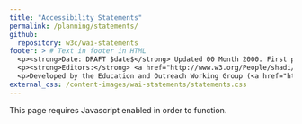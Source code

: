 ```yaml
---
title: "Accessibility Statements"
permalink: /planning/statements/
github:
  repository: w3c/wai-statements
footer: > # Text in footer in HTML
  <p><strong>Date: DRAFT $date$</strong> Updated 00 Month 2000. First published 00 Month 2000.</p>
  <p><strong>Editors:</strong> <a href="http://www.w3.org/People/shadi/">Shadi Abou-Zahra</a> and Eric Velleman. Contributors: Name, Name, and <a href="https://www.w3.org/WAI/EO/participants">EOWG Participants</a>.</p>
  <p>Developed by the Education and Outreach Working Group (<a href="http://www.w3.org/WAI/EO/">EOWG</a>). Developed as part of the <a href="https://www.w3.org/WAI/ACT/">WAI-ACT Project</a> funded by the <strong>European Commission under the 7th Framework</strong>.</p>
external_css: /content-images/wai-statements/statements.css
---
```

<div id="accstatement">
  <noscript>This page requires Javascript enabled in order to function.</noscript>

  <section class="page acchome" hidden>
    <nav class="breadcrumb">
      <div class="container">
        <a class="current">Home</a> /
      </div>
    </nav>

    <div class="container">

      <h2>Accessibility Statement</h2>

      <p>This tool helps you create an accessibility statement for your own website, mobile application, or other digital content. You can download the statement you created, and further customize, style, and brand it.</p>

      <dl role="presentation" class="Accordion" data-allow-multiple data-allow-toggle>
        <dt role="heading" aria-level="3">
          <button type="button" class="Accordion-trigger" aria-expanded="false" aria-controls="intro1" id="intro1title">
            <span class="Accordion-icon"></span>

            <span class="Accordion-title">
              Why provide an accessibility statement
            </span>
          </button>
        </dt>
        <dd id="intro1" aria-labelledby="intro1title" role="region" class="Accordion-panel" hidden>
          <p>Accessibility statements are important for several reasons:</p>
          <ul>
            <li>Show your users that you care about accessibility and about them</li>
            <li>Provide them with information about the accessibility of your content</li>
            <li>Demonstrate commitment to accessibility, and to social responsibility</li>
          </ul>
          <p>In some situations, you may be required to provide an accessibility statement, such as public bodies in countries that implement the <a href="https://eur-lex.europa.eu/eli/dir/2016/2102/oj">EU Web Accessibility Directive</a>. The W3C list of <a href="https://www.w3.org/WAI/policies/">Web Accessibility Laws &amp; Policies</a> can help you identify policies applicable to you.</p>
        </dd>

        <dt role="heading" aria-level="3">
          <button type="button" class="Accordion-trigger" aria-expanded="false" aria-controls="intro2" id="intro2title">
            <span class="Accordion-icon"></span>

            <span class="Accordion-title">
              What to include in an accessibility statement
            </span>
          </button>
        </dt>
        <dd id="intro2" aria-labelledby="intro2title" role="region" class="Accordion-panel" hidden>
          <p>Accessibility statements should contain at least the following:</p>
          <ul>
            <li>A commitment to accessibility for people with disabilities</li>
            <li>The accessibility standard applied, such as <a href="https://www.w3.org/WAI/standards-guidelines/wcag/">WCAG 2.1</a></li>
            <li>Contact information in case users encounter problems</li>
            <li>Any known limitations, to avoid frustration of your users</li>
          </ul>
          <p>It is also advisable to include the following information:</p>
          <ul>
            <li>Measures taken by your organization to ensure accessibility</li>
            <li>Technical prerequisites, such as supported web browsers</li>
            <li>Environments in which the content has been tested to work</li>
            <li>References to applicable national or local laws and policies</li>
          </ul>
          <p>Note that in some situations you may be required to provide particular content in your accessibility statements. For example, the <a href="https://eur-lex.europa.eu/eli/dir/2016/2102/oj">EU Web Accessibility Directive</a> requires public bodies to list the parts of the content that are not accessible, an explanation of why they are not accessible, and where possible accessible alternatives for the content (Article 7(1.a)).</p>
        </dd>

        <dt role="heading" aria-level="3">
          <button type="button" class="Accordion-trigger" aria-expanded="false" aria-controls="intro3" id="intro3title">
            <span class="Accordion-icon"></span>

            <span class="Accordion-title">
              How to write an accessibility statement
            </span>
          </button>
        </dt>
        <dd id="intro3" aria-labelledby="intro3title" role="region" class="Accordion-panel" hidden>
          <p>Accessibility statements are primarily for users of your content. Usually they will access the statements when they encounter problems. Technical and jurisdictional language will likely lead to confusion and increase the frustration rather than help your users. It is important to write in simple language, and to provide information that is useful to the users, rather than to the developers or the lawyers.</p>
          <p>In particular, accessibility statements should explain functionality and known limitations in common terms. For example, rather than to say “WCAG 2.0 SC 1.2.2 was not met”, it is better to say “videos do not have captions”. Accessibility statements are not technical assessments or declarations of conformity, though they will ideally refer to these to provide verification and increase credibility.</p>
        </dd>

        <dt role="heading" aria-level="3">
          <button type="button" class="Accordion-trigger" aria-expanded="false" aria-controls="intro4" id="intro4title">
            <span class="Accordion-icon"></span>

            <span class="Accordion-title">
              Where to put an accessibility statement
            </span>
          </button>
        </dt>
        <dd id="intro4" aria-labelledby="intro4title" role="region" class="Accordion-panel" hidden>
          <p>Accessibility statements should be easy to find. Linking them from several places, such as from the footer, help menu, sitemap, and others relevant content areas will help. Also linking and naming them consistently across the pages of your website, and across websites and mobile applications that share a common “look and feel”, supports findability.</p>
        </dd>

        <dt role="heading" aria-level="3">
          <button type="button" class="Accordion-trigger" aria-expanded="false" aria-controls="intro5" id="intro5title">
            <span class="Accordion-icon"></span>

            <span class="Accordion-title">
              Examples of accessibility statements
            </span>
          </button>
        </dt>
        <dd id="intro5" aria-labelledby="intro5title" role="region" class="Accordion-panel" hidden>
          <p>The following examples were created using this accessibility statements generator:</p>
          <ul>
            <li>Accessibility statement for the “Before” section of the “Before and After Demo (BAD)”</li>
            <li>Accessibility statement for the “After” section of the “Before and After Demo (BAD)”</li>
            <li>Accessibility statement for the entire “Before and After Demo (BAD)”</li>
          </ul>
        </dd>
      </dl>

      <a href="#create" class="nav">Create your statement</a>
    </div>
  </section>

  <section class="page create" hidden>
    <nav class="breadcrumb">
      <div class="container">
        <a href="#acchome">Home</a> / <a class="current">Create statement</a>
      </div>
    </nav>

    <div class="container">
      <h2>Accessibility Statements</h2>

      <p>The tool consists of four parts. The first part is where you provide basic information necessary for an accessibility statement. In the other parts, you can add supportive information for users, links to related documents and organizational measures.</p>

      <form role="presentation" class="Accordion" data-allow-multiple data-allow-toggle>
        <fieldset>
          <legend class="header">
            <button type="button" class="Accordion-trigger" aria-expanded="true" aria-controls="create1" id="create1title">
              <span class="Accordion-icon"></span>

              <span class="Accordion-title">
                Basic information
              </span>
            </button>
          </legend>

          <div id="create1" aria-labelledby="create1title" role="region" class="Accordion-panel" >
            <p class="intro">This section includes the minimal set of information recommended for an accessibility statement. It includes information about your organization, the accessibility standard you applied, and contact information for feedback.</p>

            <div class="field">
              <label for="accstmt_org">Name of your organization</label>

              <input type="text" id="accstmt_org" placeholder="Example: Citylights Inc."  />
            </div>

            <div class="field">
              <label for="accstmt_url">Web address of your website or app <button type="button" class="info-open" aria-expanded="false" aria-controls="info_url"><span>i</span></button></label>

              <div class="information" id="info_url" hidden><p>Provide the web address of the website or mobile application that is the subject of this accessibility statement. This includes version information and the release date, if necessary to recognize a specific version. For mobile applications this could include a link to the place where the app can be downloaded or installed.</p>
              <p><strong>Example:</strong> website: "https://www.w3.org/WAI/demos/bad/after/". Mobile application: "[link to the app] (version 1.2.3)".</p></div>


              <input type="text" id="accstmt_url" placeholder="Example: https://www.w3.org/WAI/demos/bad/after/home.html" />
            </div>

            <div class="field">
              <label for="accstmt_namesite">Name of your website or mobile application <button type="button" class="info-open" aria-expanded="false" aria-controls="info_namesite"><span>i</span></button></label>

              <div class="information" id="info_namesite" hidden><p>If you provide a name for your website or mobile application, the generator can make this name a link to the website or mobile application. This will improve the readability of your accessibility statement. </p>
              <p><strong>Example:</strong> website: "Citylights website". Mobile application: "CitylightsApp".</p></div>

              <input type="text" id="accstmt_namesite" placeholder="Example: Citylights website or CitylightsApp" />
            </div>

            <div class="field">
              <h3 class="label">Accessibility standards applied <button type="button" class="info-open" aria-expanded="false" aria-controls="info_standards"><span>i</span></button></h3>

              <div class="information" id="info_standards" hidden><p>State the accessibility standard that you have been aiming to apply. Usually this is the <a href="https://www.w3.org/WAI/standards-guidelines/wcag/">W3C Web Content Accessibility Guidelines (WCAG)</a> 2.0 Level AA, but may also be the latest version WCAG 2.1.</p></div>

              <p class="expl">Which version and level of WCAG has been applied to the website?</p>

              <fieldset class="radio-group" id="standard-version">
                <legend>Version</legend>
                <input type="checkbox" name="accstmnt_standard_version" id="accstmnt_standard_version_20" />
                <label for="accstmnt_standard_version_20">2.0</label>

                <input type="checkbox" name="accstmnt_standard_version" id="accstmnt_standard_version_21" />
                <label for="accstmnt_standard_version_21">2.1</label>
              </fieldset>

              <fieldset class="radio-group" id="standard-level">
                <legend>Level</legend>
                <input type="checkbox" name="accstmnt_standard_level" id="accstmnt_standard_level_a" />
                <label for="accstmnt_standard_level_a">A</label>

                <input type="checkbox" name="accstmnt_standard_level" id="accstmnt_standard_level_aa" />
                <label for="accstmnt_standard_level_aa">AA</label>

                <input type="checkbox" name="accstmnt_standard_level" id="accstmnt_standard_level_aaa" />
                <label for="accstmnt_standard_level_aaa">AAA</label>
              </fieldset>
            </div>

            <fieldset class="field" id="conformance-status">
              <legend class="label">Conformance status</legend>
              <p class="expl">Describe the current conformance status.</p>

              <div class="radio-field">
                <input type="radio" name="accstmnt_conformance" id="accstmnt_conformance_inapplicable" checked />
                <label for="accstmnt_conformance_inapplicable">None</label>
              </div>
              <div class="radio-field">
                <input type="radio" name="accstmnt_conformance" id="accstmnt_conformance_full" />
                <label for="accstmnt_conformance_full"><span class="status">Fully conformant</span>: <span class="meaning">the content fully meets the standard  without any exceptions</span></label>
              </div>
              <div class="radio-field">
                <input type="radio" name="accstmnt_conformance" id="accstmnt_conformance_partial" />
                <label for="accstmnt_conformance_partial"><span class="status">Partially conformant</span>: <span class="meaning">Some parts of the content do not fully meet the standard</span></label>
              </div>
              <div class="radio-field">
                <input type="radio" name="accstmnt_conformance" id="accstmnt_conformance_nonconformant" />
                <label for="accstmnt_conformance_nonconformant"><span class="status">Non conformant</span>: <span class="meaning">the content does not meet the standard</span></label>
              </div>
              <div class="radio-field">
                <input type="radio" name="accstmnt_conformance" id="accstmnt_conformance_unknown" />
                <label for="accstmnt_conformance_unknown"><span class="status">Not assessed</span>: the content has not been assessed or the evaluation results are not available</label>
              </div>
            </fieldset>

            <div class="field">
              <label for="accstmt_additions">Additions to the requirements <button type="button" class="info-open" aria-expanded="false" aria-controls="info_additions"><span>i</span></button></label>

              <div class="information" id="info_additions" hidden><p>In some cases, you may have gone beyond the minimal conformance target, to provide better accessibility and a higher user experience. Describe these additional accessibility requirements that you have implemented, to help users understand what they can expect.</p>
              <p><strong>Example:</strong> “Although our goal is level AA conformance, we have also applied some level AAA success criteria. For example, images of text are only used for decorative purposes. When an authenticated session expires, the user can continue the activity without loss of data after re-authenticating. We added sign language in all our videos.”</p></div>

              <p class="expl">List any additional requirements that you implemented beyond the conformance level.</p>

              <textarea id="accstmt_additions" rows="3"></textarea>
            </div>

            <fieldset class="group" id="form-feedback">
              <legend>Feedback</legend>

              <p class="expl">Provide contact information so that users can ask questions or give feedback regarding accessibility related issues. Provide at least one of the options.</p>

              <div class="field">
                <label for="accstmnt_contact_phone">Phone us at</label>
                <input type="tel" id="accstmnt_contact_phone" placeholder="Example: +31 30 239 82 70" />
              </div>
              <div class="field">
                <label for="accstmnt_contact_email">E-mail us at</label>
                <input type="email" id="accstmnt_contact_email" placeholder="Write email address here" />
              </div>
              <div class="field">
                <label for="accstmnt_contact_visit">Visit us at</label>
                <input type="text" id="accstmnt_contact_visit" placeholder="Write your visitors address here" />
              </div>
              <div class="field">
                <label for="accstmnt_contact_write">Write us at</label>
                <input type="text" id="accstmnt_contact_write" placeholder="Write your mailbox address here" />
              </div>
              <div class="field">
                <label for="accstmnt_contact_social">Twitter at</label>
                <input type="url" id="accstmnt_contact_social" placeholder="Example: @CitylightsIncBAD" />
              </div>
              <div class="field">
                <label for="accstmnt_contact_responsetime">Office working days we try to answer the feedback</label>
                <input type="text" id="accstmnt_contact_responsetime" placeholder="Example: 2" />
              </div>
            </fieldset>
<!-- Ingevoegd_EV -->
            <fieldset class="group" id="accstmt_date_group">
              <legend>Date</legend>
<!-- Ingevoegd_EV -->
            <div class="field">
              <label for="accstmt_date">Date of this accessibility statement</label>
              <input type="date" id="accstmt_date" class="today" />
            </div>
<!-- Ingevoegd_EV -->
            </fieldset>
<!-- Ingevoegd_EV -->
          </div>
        </fieldset>

        <fieldset>
          <legend class="header">
            <button type="button" class="Accordion-trigger" aria-expanded="false" aria-controls="create3" id="create3title">
              <span class="Accordion-icon"></span>

              <span class="Accordion-title">
                Your efforts
              </span>
            </button>
          </legend>

          <div id="create3" aria-labelledby="create3title" role="region" class="Accordion-panel" hidden>
            <p class="intro">Describe the efforts your organization takes with respect to meeting the standards and to ensuring accessibility for people with disabilities.</p>

            <fieldset class="group">
              <legend>Organizational measures</legend>

              <p class="expl">Select the measures you implemented to achieve sustainable accessibility, such as procurement actions, training, raising awareness, or quality assurance.</p>

              <ul class="nolist field" id="effort-list">
                <li class="radio-field">
                  <input id="accstmnt_orginfo_measures_1" type="checkbox" />
                  <label for="accstmnt_orginfo_measures_1">Include accessibility as part of our mission statement.</label>
                </li>
                <li class="radio-field">
                  <input id="accstmnt_orginfo_measures_2" type="checkbox" />
                  <label for="accstmnt_orginfo_measures_2">Include accessibility throughout our internal policies.</label>
                </li>
                <li class="radio-field">
                  <input id="accstmnt_orginfo_measures_3" type="checkbox" />
                  <label for="accstmnt_orginfo_measures_3">Integrate accessibility into our procurement practices.</label>
                </li>
                <li class="radio-field">
                  <input id="accstmnt_orginfo_measures_4" type="checkbox" />
                  <label for="accstmnt_orginfo_measures_4">Appoint an accessibility officer and/or ombudsperson.</label>
                </li>
                <li class="radio-field">
                  <input id="accstmnt_orginfo_measures_5" type="checkbox" />
                  <label for="accstmnt_orginfo_measures_5">Provide continual accessibility training for our staff.</label>
                </li>
                <li class="radio-field">
                  <input id="accstmnt_orginfo_measures_6" type="checkbox" />
                  <label for="accstmnt_orginfo_measures_6">Assign clear accessibility targets and responsibilities.</label>
                </li>
                <li class="radio-field">
                  <input id="accstmnt_orginfo_measures_7" type="checkbox" />
                  <label for="accstmnt_orginfo_measures_7">Employ formal accessibility quality assurance methods.</label>
                </li>
              </ul>
            </fieldset>

              <br/>

            <fieldset class="group" id="accstmnt_orginfo_othermeasures">
                <legend>List other measures you have implemented, different from the ones listed above.</legend>

                <div class="field line">
                  <label for="accstmnt_orginfo_othermeasures_1">Other measure 1</label>
                  <input type="text" id="accstmnt_orginfo_othermeasures_1" placeholder="We include people with disabilities in our list of personas" />
                </div>
                <div class="field proto">
                  <label for="accstmnt_orginfo_othermeasures_[n]">Other measure [n]</label>
                  <input type="text" id="accstmnt_orginfo_othermeasures_[n]" />
                </div>

                <button type="button" class="add-line">
                  Add extra line
                </button>
            </fieldset>
          </div>
        </fieldset>

        <fieldset>
          <legend class="header">
            <button type="button" class="Accordion-trigger" aria-expanded="false" aria-controls="create2" id="create2title">
              <span class="Accordion-icon"></span>

              <span class="Accordion-title">
                Technical information
              </span>
            </button>
          </legend>

          <div id="create2" aria-labelledby="create2title" role="region" class="Accordion-panel" hidden>
            <p class="intro">By providing the following information you help people with disabilities understand how digital accessibility was measured and where to find accessible alternatives (if applicable).</p>

            <fieldset class="group">
              <legend>Limitations <button type="button" class="info-open" aria-expanded="false" aria-controls="support_limitations"><span>i</span></button></legend>

              <div class="information" id="support_limitations" hidden><p>There are many situations in which limitations to accessibility can occur, such as ensuring instant accessibility of user-generated content. Providing transparency on these situations helps users to understand any issue they may be observing, and to find alternatives where applicable. Under the EU Web Accessibility Directive public bodies may be required to provide such information</p>
              <p><strong>Example</strong>:</p>
                <ul>
                  <li><strong>Element:</strong> User comments (other examples: forms, video, pdf documents, etc)</li>
                  <li><strong>Description of the issue:</strong> User comments and uploaded images may not be accessible.</li>
                  <li><strong>Why the issue occurs:</strong> We cannot ensure the quality of such contributions.</li>
                  <li><strong>What we are doing about it:</strong> We monitor user comments and plan to repair issues within 2 office working days.</li>
                  <li><strong>What to do in the meantime:</strong> Please contact example@e-mail if you encounter an issue.</li>
                </ul>
              </div>

              <p class="expl">Provide an explanation for the parts of the content that are not accessible and where to find accessibility alternatives when they are provided.</p>

              <table id="accstmnt_issues" class="dense">
                <thead>
                  <tr>
                    <th>Element</th>
                    <th>Description</th>
                    <th>Why the issue occurs</th>
                    <th>What we are doing about it</th>
                    <th>What to do in the meantime</th>
                  </tr>
                </thead>
                <tbody>
                  <tr class="line">
                    <td>
                      <input type="text" id="accstmnt_limitation_1_element" name="element" placeholder="User comments" />
                    </td>
                    <td>
                      <input type="text" id="accstmnt_limitation_1_description" name="description" placeholder="Not always accessible" />
                    </td>
                    <td>
                      <input type="text" id="accstmnt_limitation_1_reason" name="reason" placeholder="User generated content" />
                    </td>
                    <td>
                      <input type="text" id="accstmnt_limitation_1_us" name="us" placeholder="Repair in 2 days" />
                    </td>
                    <td>
                      <input type="text" id="accstmnt_limitation_1_you" name="you" placeholder="contact us" />
                    </td>
                  </tr>
                  <tr class="proto">
                    <td>
                      <input type="url" id="accstmnt_limitation_[n]_element" name="element" />
                    </td>
                    <td>
                      <input type="text" id="accstmnt_limitation_[n]_description" name="description" />
                    </td>
                    <td>
                      <input type="text" id="accstmnt_limitation_[n]_reason" name="reason" />
                    </td>
                    <td>
                      <input type="text" id="accstmnt_limitation_[n]_us" name="us" />
                    </td>
                    <td>
                      <input type="text" id="accstmnt_limitation_[n]_you" name="you" />
                    </td>
                  </tr>
                </tbody>
              </table>

              <button type="button" class="add-line">
                Add extra line
              </button>
            </fieldset>

            <fieldset class="group">
              <legend>Technologies used <button type="button" class="info-open" aria-expanded="false" aria-controls="support_tech"><span>i</span></button></legend>

              <div class="information" id="support_tech" hidden><p>you may be relying on technologies such as JavaScript, WAI-ARIA,or SVG to ensure accessibility of your content. Provide a list of technologies that are relied upon according to <a href="https://www.w3.org/TR/WCAG20/#conformance-reqs">WCAG 2 conformance requirement 4</a>.</p></div>

              <p class="expl">Describe the technologies that are relied upon for conformance. The content would not conform if that technology is turned off or is not supported.</p>

              <fieldset class="field">
                <legend>Relied upon:</legend>

                <ul id="tech_relied" class="input-cols nolist">
                  <li class="radio-field">
                    <input type="checkbox" id="accstmnt_tech_html" />
                    <label for="accstmnt_tech_html">HTML</label>
                  </li>

                  <li class="radio-field">
                    <input type="checkbox" id="accstmnt_tech_aria" />
                    <label for="accstmnt_tech_aria">WAI-ARIA</label>
                  </li>

                  <li class="radio-field">
                    <input type="checkbox" id="accstmnt_tech_css" />
                    <label for="accstmnt_tech_css">CSS</label>
                  </li>

                  <li class="radio-field">
                    <input type="checkbox" id="accstmnt_tech_pdf" />
                    <label for="accstmnt_tech_pdf">PDF</label>
                  </li>

                  <li class="radio-field">
                    <input type="checkbox" id="accstmnt_tech_js" />
                    <label for="accstmnt_tech_js">Javascript</label>
                  </li>

                  <li class="radio-field">
                    <input type="checkbox" id="accstmnt_tech_smil" />
                    <label for="accstmnt_tech_smil">SMIL</label>
                  </li>
                </ul>

                <div class="field">
                  <label for="accstmnt_tech_other">Other</label>
                  <input type="text" id="accstmnt_tech_other" />
                </div>
              </fieldset>
            </fieldset>

            <fieldset class="group" id="compatible_tech">
              <legend>Compatibility with browsers and assistive technology <button type="button" class="info-open" aria-expanded="false" aria-controls="support_asstech"><span>i</span></button></legend>

              <div class="information" id="support_asstech" hidden><p>WCAG does not pre-define which combinations of features and technologies must be supported as this depends on the particular context of the website, including its language, the web technologies that are used to create the content, and the user agents currently available. Both <a href="https://www.w3.org/TR/WCAG-EM/#step1c">WCAG-EM</a> and <a href="https://www.w3.org/TR/UNDERSTANDING-WCAG20/conformance#uc-accessibility-support-head">Understanding Accessibility Support</a> provide more guidance on the WCAG concept of accessibility support.</p>
              <p><strong>Example:</strong> "NVDA vx.x"</p></div>

              <p class="expl">Describe the minimum (combinations of) operating systems, web browsers, assistive technologies, and other user agents that the website is expected to work with, and that is in-line with the <a href="https://www.w3.org/TR/UNDERSTANDING-WCAG20/conformance#uc-accessibility-support-head">WCAG 2.0 guidance on accessibility support</a>.</p>

              <div class="field line">
                <label for="accstmnt_asstech_1">Technology 1</label>
                <input type="text" id="accstmnt_asstech_1" placeholder="Example: NVDA version X" />
              </div>
              <div class="field line">
                <label for="accstmnt_asstech_2">Technology 2</label>
                <input type="text" id="accstmnt_asstech_2" placeholder="Example: iOS version X" />
              </div>
              <div class="field line">
                <label for="accstmnt_asstech_3">Technology 3</label>
                <input type="text" id="accstmnt_asstech_3" placeholder="Works best in browser / OS version X" />
              </div>
              <div class="field proto">
                <label for="accstmnt_asstech_[n]">Other technology</label>
                <input type="text" id="accstmnt_asstech_[n]" />
              </div>
              <button type="button" class="add-line">
                Add extra line
              </button>
            </fieldset>

            <fieldset class="group" id="incompatible_tech">
              <legend>Not compatible with <button type="button" class="info-open" aria-expanded="false" aria-controls="support_incompatible"><span>i</span></button></legend>

              <div class="information" id="support_incompatible" hidden><p>Help users understand what versions of operating systems, web browsers, assistive technologies, and other user agents are not (or no longer) supported. This helps determine if they can use your website or mobile application.</p>
              <p><strong>Example:</strong> Website: “We do not actively support web browsers older than 3 major versions”. Mobile application: “We do not actively support operating systems older than 5 years”.</p></div>

              <p class="expl">Describe (combinations of) operating systems, web browsers, assistive technologies, and other user agents that the content is not expected to work with.</p>

              <div class="field line">
                <label for="accstmnt_incompatible_tech_1">Technology 1</label>
                <input type="text" id="accstmnt_othertech_1" />
              </div>
              <div class="field proto">
                <label for="accstmnt_incompatible_tech_[n]">Technology [n]</label>
                <input type="text" id="accstmnt_othertech_[n]" />
              </div>

              <button type="button" class="add-line">
                Add extra line
              </button>
            </fieldset>


          <div class="field">
              <label for="accstmnt_audit_url">Link to recent audit results
                <button type="button" class="info-open" aria-expanded="false" aria-controls="info_audit_url"><span>i</span></button>
              </label>

              <div class="information" id="info_audit_url" hidden><p>An audit report provides details on which accessibility requirements are met, and which were not. It supports your accessibility statements in many ways, including helping people to identify the source of issues they may be observing and to add transparency and credibility to the statements that you make.You can use the WCAG Evaluation Report tool to create an audit report. Place the link to the report here.</p>
              <p><strong>Example:</strong> “https://www.w3.org/WAI/demos/bad/after/reports/”</p></div>

              <input type="url" id="accstmnt_audit_url" placeholder="https://www.w3.org/WAI/demos/bad/after/reports/" />
            </div>

            <div class="field">
              <label for="accstmnt_audit_wcagem">Link to evaluation statement
                <button type="button" class="info-open" aria-expanded="false" aria-controls="info_audit_statement"><span>i</span></button>
              </label>

              <div class="information" id="info_audit_statement" hidden><p>Please find requirements for a WCAG-EM evaluation statement at <a href="https://www.w3.org/TR/WCAG-EM/#step5c">https://www.w3.org/TR/WCAG-EM/#step5c</a>. Place the link to your statement here.</p></div>

              <input type="url" id="accstmnt_audit_wcagem" placeholder="https://www.w3.org/WAI/demos/bad/after/reports/" />
            </div>


          </div>
        </fieldset>

        <fieldset>
          <legend class="header">
            <button type="button" class="Accordion-trigger" aria-expanded="false" aria-controls="create4" id="create4title">
              <span class="Accordion-icon"></span>

              <span class="Accordion-title">
                Approval and complaints process
              </span>
            </button>
          </legend>

          <div id="create4" aria-labelledby="create4title" role="region" class="Accordion-panel" hidden>
            <p class="intro">In this section, you can add information about the formal approval of this accessibility statement and the complaints procedure (if available).</p>

            <fieldset class="group">
              <legend>Formal approval of this accessibility statement <button type="button" class="info-open" aria-expanded="false" aria-controls="org_approved"><span>i</span></button></legend>

              <div class="information" id="org_approved" hidden><p>Your organization may want to formally approve this statement for internal purposes or to show users that this is part of your corporate policy.</p>
              <p><strong>Example:</strong></p>
                <ul>
                  <li><strong>Organization:</strong> Citylights</li>
                  <li><strong>Name / Department:</strong> Communication Department</li>
                  <li><strong>Function:</strong> Director of communication</li>
                </ul>
              </div>

              <div class="field">
                <label for="accstmnt_orginfo_approved_org">Name of your organization</label>
                <input type="text" id="accstmnt_orginfo_approved_org"  placeholder="Example: Citylights Inc" />
              </div>

              <div class="field">
                <label for="accstmnt_orginfo_approved_name">Name of person or department</label>
                <input type="text" id="accstmnt_orginfo_approved_name" placeholder="Communication Department" />
              </div>

              <div class="field">
                <label for="accstmnt_orginfo_approved_function">Function</label>
                <input type="text" id="accstmnt_orginfo_approved_function" placeholder="Director of Communication" />
              </div>
            </fieldset>

            <div class="field">
              <label for="accstmt_complaints">Enforcement procedure <button type="button" class="info-open" aria-expanded="false" aria-controls="info_complaints"><span>i</span></button></label>

              <div class="information" id="info_complaints" hidden><p>Inform users about your feedback procedure. This may motivate them to provide you with valuable feedback about the accessibility of your website or mobile application.</p>
              <p><strong>Example:</strong> "We aim to respond to accessibility complaints within 2 working days, and to propose a solution within 10 working days. You are entitled to escalate a complaint to [organizational or legal entity], should you be dissatisfied with our response to you."</p></div>

              <textarea id="accstmt_complaints" rows="3" placeholder="Example: We aim to respond within 10 working days. Should you be dissatisfied with our response, you can file a complaint with [organizational or legal entity]"></textarea>
            </div>
          </div>
        </fieldset>

        <div class="action button-group">
          <button type="button" id="accstmnt_btn_preview">
            Preview
          </button>

          <button type="button" id="accstmnt_btn_json" disabled>
            Export as JSON
          </button>

          <button type="button" id="accstmnt_btn_html" disabled>
            Export as HTML
          </button>

          <button type="button" id="accstmnt_btn_other" disabled>
            Export as Other
          </button>
        </div>
      </form>
    </div>
  </section>

  <section class="page preview" hidden>
    <nav class="breadcrumb">
      <div class="container">
        <a href="#acchome">Home</a> / <a href="#create">Create statement</a> / <a class="current">Preview statement</a>
      </div>
    </nav>

    <div class="container proto" hidden>
      <h2>Accessibility Statement for [accstmt_namesite]</h2>

      <p>[accstmt_org] is committed to ensuring digital accessibility for people with disabilities. We are continually improving the user experience for everyone, and applying the relevant accessibility standards.</p>

      <div id="statement-measures-block">
        <h3>Measures taken</h3>
        <p>We took the following measures:</p>
        <ul id="statement-measures"></ul>
      </div>

      <div id="statement-conformance">
        <h3>Conformance status</h3>
        <p>The Web Content Accessibility Guidelines (WCAG) have three conformance levels (A, AA and AAA). These guidelines provide criteria to make web content more accessible for everyone, including for people with disabilities. [accstmt_url] is [conformance_status] with the WCAG [accstmnt_standard_version] [accstmnt_standard_level] standard. [conformance_status] means that [conformance_meaning].</p>
      </div>

      <div id="statement-additions" class="conditional" data-if="accstmt_additions">
        <h4>Additions to the requirements</h4>
        <p>[accstmt_additions]</p>
      </div>

      <h3>Feedback</h3>
      <p>We welcome your feedback on the accessibility of this website/mobile application. If you find anything on this website/mobile application difficult to use, contact us via:</p>

      <ul id="statement-feedback"></ul>

      <p class="conditional" data-if="accstmnt_contact_responsetime">We will try to answer your feedback within [accstmnt_contact_responsetime] office working days.</p>

      <div id="statement-conftech">
        <h3>Technical specifications</h3>

        <p>The technologies this website uses may affect the usability of the website. This also depends on the combination of assistive technologies, browsers and plugins that are used. We used the following technologies to measure the accessibility of this website:</p>

        <ul id="statement-tech"></ul>

        <p>These technologies are relied upon for conformance.</p>
      </div>

      <div id="statement-asstech">
        <h4>Compatibility with browsers and assistive technology</h4>
        <div id="statement-asstech-compatible-block">
          <p>The website is designed to be compatible with the following assistive technologies:</p>
          <ul id="statement-asstech-compatible"></ul>
        </div>

        <div id="statement-asstech-incompatible-block">
          <p>The website is not compatible with:</p>
          <ul id="statement-asstech-incompatible"></ul>
        </div>
      </div>

      <div id="statement-limitations-block">
        <h3>Limitations and alternatives</h3>
        <p>Depending on the combinations of browsers, plugins and assistive technology, you may still experience issues with the use of this website/mobile application. In some cases, we are working on solutions for know issues. Please try the solutions provided below or if you experience that this list is not complete, contact us.</p>

        <ul id="statement-limitations"></ul>
      </div>

      <div class="conditional" data-if="accstmnt_audit_url">
        <h3>Audit results</h3>
        <p>The latest audit results for this website are available at: <a href="[accstmnt_audit_url]">[accstmnt_audit_url]</a>.</p>
      </div>

      <div class="conditional" data-if="accstmnt_audit_wcagem">
        <h3>Evaluation statement</h3>
        <p>An evaluation statement is available at: <a href="[accstmnt_audit_wcagem]">[accstmnt_audit_wcagem]</a>.</p>
      </div>

      <div id="statement-approval-block">
        <h3>Formal approval of this accessibility statement</h3>

        <p>This Accessibility Statement is approved by:</p>
        <p>[accstmnt_orginfo_approved_org]<br/>
          [accstmnt_orginfo_approved_name]<br/>
          [accstmnt_orginfo_approved_function]
        </p>
      </div>

      <div class="conditional" data-if="accstmt_complaints">
        <h3>Enforcement procedure</h3>
        <p>[accstmt_complaints]</p>
      </div>

      <hr noshade />

      <p>This statement was last updated on [accstmt_date].</p>
    </div>

    <div class="container result"></div>
  </section>
</div>

<script src="{{ "/content-images/wai-statements/accordion.js" | relative_url}}"></script>
<script src="{{ "/content-images/wai-statements/statements.js" | relative_url}}"></script>
